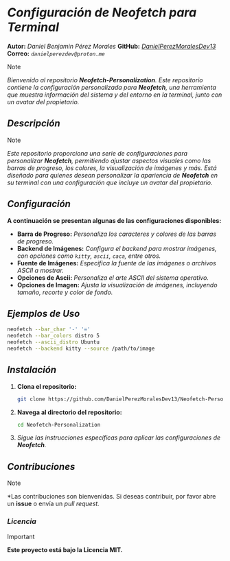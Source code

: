 <!-- Author: Daniel Benjamin Perez Morales -->
<!-- GitHub: https://github.com/DanielPerezMoralesDev13 -->
<!-- Email: danielperezdev@proton.me -->

# ***Configuración de Neofetch para Terminal***

**Autor:** *Daniel Benjamin Pérez Morales*
**GitHub:** *[DanielPerezMoralesDev13](https://github.com/DanielPerezMoralesDev13 "https://github.com/DanielPerezMoralesDev13")*
**Correo:** *`danielperezdev@proton.me`*

> [!NOTE]
> *Bienvenido al repositorio **Neofetch-Personalization**. Este repositorio contiene la configuración personalizada para **Neofetch**, una herramienta que muestra información del sistema y del entorno en la terminal, junto con un avatar del propietario.*

## ***Descripción***

> [!NOTE]
> *Este repositorio proporciona una serie de configuraciones para personalizar **Neofetch**, permitiendo ajustar aspectos visuales como las barras de progreso, los colores, la visualización de imágenes y más. Está diseñado para quienes desean personalizar la apariencia de **Neofetch** en su terminal con una configuración que incluye un avatar del propietario.*

## ***Configuración***

**A continuación se presentan algunas de las configuraciones disponibles:**

- **Barra de Progreso:** *Personaliza los caracteres y colores de las barras de progreso.*
- **Backend de Imágenes:** *Configura el backend para mostrar imágenes, con opciones como `kitty`, `ascii`, `caca`, entre otros.*
- **Fuente de Imágenes:** *Especifica la fuente de las imágenes o archivos ASCII a mostrar.*
- **Opciones de Ascii:** *Personaliza el arte ASCII del sistema operativo.*
- **Opciones de Imagen:** *Ajusta la visualización de imágenes, incluyendo tamaño, recorte y color de fondo.*

## ***Ejemplos de Uso***

```bash
neofetch --bar_char '-' '='
neofetch --bar_colors distro 5
neofetch --ascii_distro Ubuntu
neofetch --backend kitty --source /path/to/image
```

## ***Instalación***

1. **Clona el repositorio:**

   ```bash
   git clone https://github.com/DanielPerezMoralesDev13/Neofetch-Personalization --depth=1 --verbose
   ```

2. **Navega al directorio del repositorio:**

   ```bash
   cd Neofetch-Personalization
   ```

3. *Sigue las instrucciones específicas para aplicar las configuraciones de **Neofetch**.*

## ***Contribuciones***

> [!NOTE]
> *Las contribuciones son bienvenidas. Si deseas contribuir, por favor abre un **issue** o envía un *pull request.*

### ***Licencia***

> [!IMPORTANT]
> **Este proyecto está bajo la Licencia MIT.**
